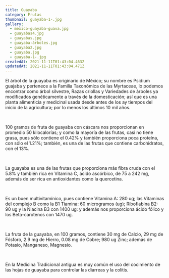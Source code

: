 ```yaml
---
title: Guayaba
category: Frutas
thumbnail: guayaba-1-.jpg
gallery:
  - mexico-guayaba-guava.jpg
  - guayabas4.jpg
  - guayabas.jpg
  - guayaba-árboles.jpg
  - guayaba2.jpg
  - guayaba.jpg
  - guayaba-1-.jpg
createdAt: 2021-11-11T01:43:04.463Z
updatedAt: 2021-11-11T01:43:04.471Z
---
```

El árbol de la guayaba es originario de México; su nombre es Psidium guajaba y pertenece a la Familia Taxonómica de las Myrtaceae, lo podemos encontrar como árbol silvestre, Razas criollas y Variedades de árboles ya modificados genéticamente a través de la domesticación; así que es una planta alimenticia y medicinal usada desde antes de los ay tiempos del inicio de la agricultura; por lo menos los últimos 10 mil años.

<br/>

100 gramos de fruta de guayaba con cáscara nos proporcionan en promedio 50 kilocalorías; y como la mayoría de las frutas, casi no tiene grasa, pues sólo contiene el 0.42% y también proporciona poca proteína, con sólo el 1.21%; también, es una de las frutas que contiene carbohidratos, con el 13%.

<br/>

La guayaba es una de las frutas que proporciona más fibra cruda con el 5.8% y también rica en Vitamina C, ácido ascórbico, de 75 a 242 mg, además de ser rica en antioxidantes como la quercetina.

<br/>

Es un buen multivitamínico, pues contiene Vitamina A: 280 ug; las Vitaminas del complejo B como la B1 Tiamina: 60 microgramos (ug); Riboflabina B2: 90 ug y la Niacina B3 con 1400 ug: y además nos proporciona ácido fólico y los Beta-carotenos con 1470 ug.

<br/>

La fruta de la guayaba, en 100 gramos, contiene 30 mg de Calcio, 29 mg de Fósforo, 2.9 mg de Hierro, 0.08 mg de Cobre; 980 ug Zinc; además de Potasio, Manganeso, Magnesio.

<br/>

En la Medicina Tradicional antigua es muy común el uso del cocimiento de las hojas de guayaba para controlar las diarreas y la colitis.